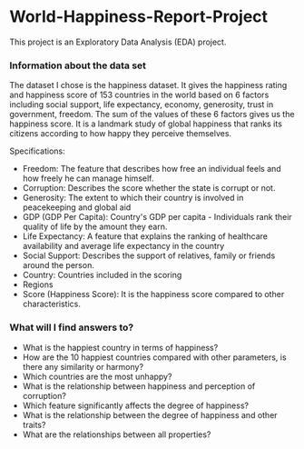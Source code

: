 # World-Happiness-Report-Project

This project is an Exploratory Data Analysis (EDA) project.

### Information about the data set

The dataset I chose is the happiness dataset. It gives the happiness rating and happiness score of 153 countries in the world based on 6 factors including social support, life expectancy, economy, generosity, trust in government, freedom. The sum of the values of these 6 factors gives us the happiness score. It is a landmark study of global happiness that ranks its citizens according to how happy they perceive themselves.

Specifications:

* Freedom: The feature that describes how free an individual feels and how freely he can manage himself.
* Corruption: Describes the score whether the state is corrupt or not.
* Generosity: The extent to which their country is involved in peacekeeping and global aid
* GDP (GDP Per Capita): Country's GDP per capita - Individuals rank their quality of life by the amount they earn.
* Life Expectancy: A feature that explains the ranking of healthcare availability and average life expectancy in the country
* Social Support: Describes the support of relatives, family or friends around the person.
* Country: Countries included in the scoring
* Regions
* Score (Happiness Score): It is the happiness score compared to other characteristics.

### What will I find answers to?

* What is the happiest country in terms of happiness?
* How are the 10 happiest countries compared with other parameters, is there any similarity or harmony?
* Which countries are the most unhappy?
* What is the relationship between happiness and perception of corruption?
* Which feature significantly affects the degree of happiness?
* What is the relationship between the degree of happiness and other traits?
* What are the relationships between all properties?

